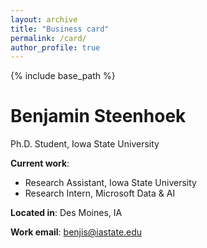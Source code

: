 ```yaml
---
layout: archive
title: "Business card"
permalink: /card/
author_profile: true
---
```


{% include base_path %}

# Benjamin Steenhoek

Ph.D. Student, Iowa State University

**Current work**:
* Research Assistant, Iowa State University
* Research Intern, Microsoft Data & AI

**Located in**: Des Moines, IA

**Work email**: <a href="mailto:benjis@iastate.edu">benjis@iastate.edu</a>
